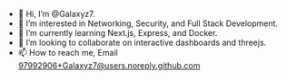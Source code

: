 - 👋 Hi, I’m @Galaxyz7.
- 👀 I’m interested in Networking, Security, and Full Stack Development.
- 🌱 I’m currently learning Next.js, Express, and Docker.
- 💞️ I’m looking to collaborate on interactive dashboards and threejs.
- 📫 How to reach me, Email 97992906+Galaxyz7@users.noreply.github.com

<!---
Galaxyz7/Galaxyz7 is a ✨ special ✨ repository because its `README.md` (this file) appears on your GitHub profile.
You can click the Preview link to take a look at your changes.
--->
